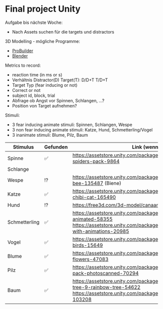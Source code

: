 # Final project Unity

Aufgabe bis nächste Woche:
- Nach Assets suchen für die targets und distractors

3D Modelling - mögliche Programme:
- [ProBuilder](https://docs.unity3d.com/Packages/com.unity.probuilder@4.0/manual/index.html)
- [Blender](https://www.blender.org/)

Metrics to record:
- reaction time (in ms or s)
- Verhältnis Distractor(D) Target(T): D/D+T T/D+T
- Target Typ (fear inducing or not)
- Correct or not
- subject id, block, trial
- Abfrage ob Angst vor Spinnen, Schlangen, ...?
- Position von Target aufnehmen?
 
 Stimuli:
 - 3 fear inducing animate stimuli: Spinnen, Schlangen, Wespe
 - 3 non fear inducing animate stimuli: Katze, Hund, Schmetterling/Vogel
 - 3 inanimate stimuli: Blume, Pilz, Baum
 
 |Stimulus|Gefunden|Link (wenn möglich)|
 |--------|--------|-------------------|
 | Spinne | :white_check_mark: |   https://assetstore.unity.com/packages/3d/characters/animals/animated-spiders-pack-9864  |
 | Schlange |      |                   |
 | Wespe | :interrobang:  |    https://assetstore.unity.com/packages/3d/characters/animals/fantasy-bee-135487 (Biene) |
 | Katze |  :white_check_mark:  |    https://assetstore.unity.com/packages/3d/characters/animals/free-chibi-cat-165490    |
 | Hund |  :interrobang:   |    https://free3d.com/3d-model/canaan-dog-v1--72376.html     |
 | Schmetterling | :white_check_mark: |  https://assetstore.unity.com/packages/3d/characters/animals/butterfly-animated-58355  <br />                                            https://assetstore.unity.com/packages/3d/characters/animals/butterfly-with-animations-20985 |
 | Vogel | :white_check_mark:  | https://assetstore.unity.com/packages/3d/characters/animals/living-birds-15649       |
 | Blume | :white_check_mark: |  https://assetstore.unity.com/packages/3d/vegetation/plants/lowpoly-flowers-47083  |
 | Pilz |   :white_check_mark:  |     https://assetstore.unity.com/packages/3d/environments/toadstools-pack-photoscanned-70294   |
 | Baum |  :white_check_mark:   |    https://assetstore.unity.com/packages/3d/vegetation/trees/realistic-tree-9-rainbow-tree-54622 <br />                                   https://assetstore.unity.com/packages/3d/vegetation/trees/free-trees-103208 |
